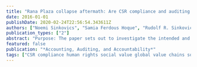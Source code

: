 ```yaml
---
title: "Rana Plaza collapse aftermath: Are CSR compliance and auditing pressures effective?"
date: 2016-01-01
publishDate: 2020-02-24T22:56:54.343611Z
authors: ["Noemi Sinkovics", "Samia Ferdous Hoque", "Rudolf R. Sinkovics"]
publication_types: ["2"]
abstract: "Purpose: The paper sets out to investigate the intended and unintended consequences of compliance and auditing pressures in the Bangladeshi garment industry. To explore this issue we draw on three medium sized suppliers. The institutional changes that followed the Rana Plaza accident in April 2013 make Bangladesh in general and the garment industry in particular an interesting and suitable research setting for standards compliance. // Design: The study adopts a multiple case study approach. Face-to-face interviews have been conducted with the owners of three Bangladeshi garment manufacturing firms and several workers. Additionally, organisational documents and local newspaper articles had been collected wherever possible. // Findings: The results indicate that the pressure for compliance has led the case companies to prioritise the implementation of measurable standards over the socially grounded needs and priorities of workers. As a consequence certain initiatives instead of adding new social value in fact destroyed previously existing social value. Furthermore, the pressure for compliance created the necessity to find ways to cover the sizable cost of compliance. This prompted firms to pursue process upgrading through technological advancements and increased work pressures on the labour force. These initiatives led to an increased power imbalance and the exclusion of unskilled workers from the job market.// Originality: The paper contributes to the understanding of the human rights implications of compliance and auditing pressures and initiatives. Furthermore, in order to further enrich existing knowledge in the critical accounting literature, the study draws on insights from the global value chains (GVC) and international business (IB) literatures."
featured: false
publication: "*Accounting, Auditing, and Accountability*"
tags: ["CSR compliance human rights social value global value chains social upgrading"]
---
```


